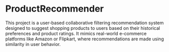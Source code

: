 # ProductRecommender
This project is a user-based collaborative filtering recommendation system designed to suggest shopping products to users based on their historical preferences and product ratings. It mimics real-world e-commerce platforms like Amazon or Flipkart, where recommendations are made using similarity in user behavior.
